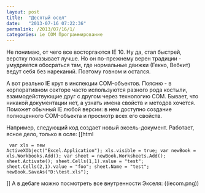 ```yaml
---
layout: post
title:  "Десятый осел"
date:   "2013-07-16 07:22:36"
permalink: /2013/07/16/1/
categories: ie COM Программирование
---
```

Не понимаю, от чего все восторгаются IE 10. Ну да, стал быстрей, верстку показывает лучше. Но он по-прежнему верен традиции - умудряется обосраться там, где нормальные движки (Гекко, Вебкит) ведут себя без нареканий. Поэтому говном и остался.

А вот реально IE крут в инспекции COM-объектов. Поясню - в корпоративном секторе часто используются разного рода костыли, взаимодействующие друг с другом через технологию СOM. Бывает, что никакой документации нет, а узнать имена свойств и методов хочется. Поможет обычный IE любой версии: в нем доступно создание полноценного COM-объекта и просмотр всех его свойств.

Например, следующий код создает новый эксель-документ. Работает, ясное дело, только в осле:
[[html <pre><code>
var xls = new ActiveXObject("Excel.Application");
xls.visible = true;
var newBook = xls.Workbooks.Add();
var sheet = newBook.Worksheets.Add();
sheet.Activate();
sheet.Cells(1,1).value = "test";
sheet.Cells(2,1).value = "foo";
sheet.Name = "test";
newBook.SaveAs("D:\\test.xls");
</code></pre>]]
А в дебаге можно посмотреть все внутренности Экселя:
((iecom.png))


